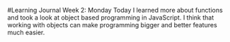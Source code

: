 #Learning Journal Week 2: Monday
Today I learned more about functions and took a look at object based programming in JavaScript.
I think that working with objects can make programming bigger and better features much easier.